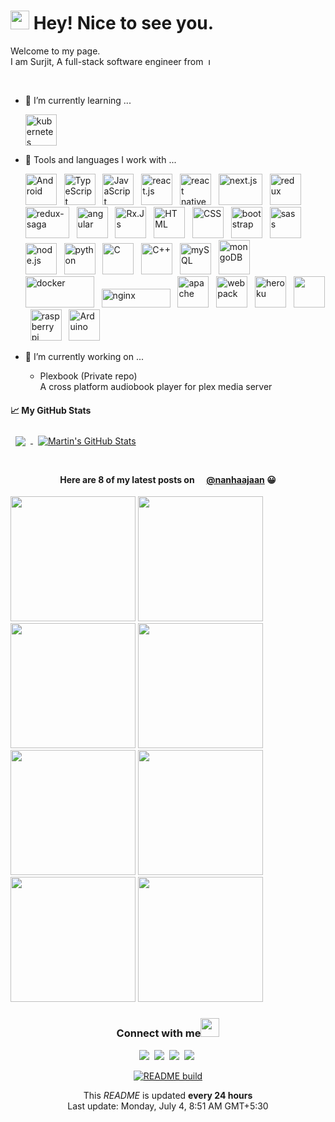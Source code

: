<!--
**SurjitSahoo/surjitsahoo** is a ✨ _special_ ✨ repository because its `README.md` (this file) appears on your GitHub profile.

Here are some ideas to get you started:

- 🔭 I’m currently working on ...
- 🌱 I’m currently learning ...
- 👯 I’m looking to collaborate on ...
- 🤔 I’m looking for help with ...
- 💬 Ask me about ...
- 📫 How to reach me: ...
- 😄 Pronouns: ...
- ⚡ Fun fact: ...
-->

<h1><img src="https://emojis.slackmojis.com/emojis/images/1531849430/4246/blob-sunglasses.gif?1531849430" width="30"/> Hey! Nice to see you.</h1>

Welcome to my page.  
I am Surjit, A full-stack software engineer from&nbsp;
<img src="https://upload.wikimedia.org/wikipedia/en/thumb/4/41/Flag_of_India.svg/1200px-Flag_of_India.svg.png" height="11" title="India">

<br/>

- 🌱 I’m currently learning ...

  <img src="https://cdn.worldvectorlogo.com/logos/kubernets.svg" alt="kubernetes" title="Kubernetes" width="50" height="50" />

- 🧰 Tools and languages I work with ...

  <img src="https://cdn.worldvectorlogo.com/logos/android.svg" alt="Android" title="Android" width="50" height="50" > &nbsp;
  <img src="https://cdn.worldvectorlogo.com/logos/typescript.svg" alt="TypeScript" title="TypeScript" width="50" height="50" > &nbsp;
  <img src="https://cdn.worldvectorlogo.com/logos/logo-javascript.svg" alt="JavaScript" title="JavaScript" width="50" height="50" > &nbsp;
  <img src="https://cdn.worldvectorlogo.com/logos/react-2.svg" alt="react.js" title="React.Js" width="50" height="50" > &nbsp;
  <img src="https://cdn.worldvectorlogo.com/logos/react-native-firebase-1.svg" alt="react native" title= "React Native" width="50" height="50" > &nbsp;
  <img src="https://cdn.worldvectorlogo.com/logos/nextjs-3.svg" alt="next.js" title="Next.Js" width="70" height="50" > &nbsp;
  <img src="https://cdn.worldvectorlogo.com/logos/redux.svg" alt="redux" title="Redux" width="50" height="50" > &nbsp;
  <img src="https://cdn.worldvectorlogo.com/logos/redux-saga.svg" alt="redux-saga" title="Redux Saga" width="70" height="50" > &nbsp;
  <img src="https://cdn.worldvectorlogo.com/logos/angular-icon-1.svg" alt="angular" title="Angular" width="50" height="50" > &nbsp;
  <img src="https://cdn.worldvectorlogo.com/logos/rxjs-1.svg" alt="Rx.Js" title="Rx.Js" width="50" height="50" > &nbsp;
  <img src="https://cdn.jsdelivr.net/gh/devicons/devicon/icons/html5/html5-original.svg" alt="HTML" title="HTML" width="50" height="50" > &nbsp;
  <img src="https://cdn.jsdelivr.net/gh/devicons/devicon/icons/css3/css3-original.svg" alt="CSS" title="CSS" width="50" height="50" > &nbsp;
  <img src="https://cdn.worldvectorlogo.com/logos/bootstrap-4.svg" alt="bootstrap" title="Bootstrap" width="50" height="50" > &nbsp;
  <img src="https://cdn.worldvectorlogo.com/logos/sass-1.svg" alt="sass" title="Sass" width="50" height="50" > &nbsp;
  <img src="https://cdn.worldvectorlogo.com/logos/nodejs-icon.svg" alt="node.js" title="Node.Js" width="50" height="50" > &nbsp;
  <img src="https://cdn.worldvectorlogo.com/logos/python-5.svg" alt="python" title="Python" width="50" height="50" > &nbsp;
  <img src="https://cdn.jsdelivr.net/gh/devicons/devicon/icons/c/c-original.svg" alt="C" title="C" width="50" height="50" > &nbsp;
  <img src="https://cdn.worldvectorlogo.com/logos/c.svg" alt="C++" title="C++" width="50" height="50" > &nbsp;
  <img src="https://cdn.worldvectorlogo.com/logos/mysql-6.svg" alt="mySQL" title="MySQL" width="50" height="50" > &nbsp;
  <img src="https://cdn.worldvectorlogo.com/logos/mongodb-icon-1.svg" alt="mongoDB" title="MongoDB" width="50" height="55" > &nbsp;
  <img src="https://cdn.worldvectorlogo.com/logos/docker-3.svg" alt="docker" title="Docker" width="110" height="50" > &nbsp;
  <img src="https://cdn.worldvectorlogo.com/logos/nginx.svg" alt="nginx" title="nginx" width="110" height="30" > &nbsp;
  <img src="https://cdn.jsdelivr.net/gh/devicons/devicon/icons/apache/apache-original-wordmark.svg" alt="apache" title="apache" width="50" height="50" > &nbsp;
  <img src="https://cdn.worldvectorlogo.com/logos/webpack-icon.svg" alt="webpack" title="Webpack" width="50" height="50" > &nbsp;
  <img src="https://cdn.worldvectorlogo.com/logos/heroku-4.svg" alt="heroku" title="heroku" width="50" height="50" > &nbsp;
  <img src="https://cdn.worldvectorlogo.com/logos/git-icon.svg" alt="" title="git" width="50" height="50" > &nbsp;
  <img src="https://cdn.worldvectorlogo.com/logos/raspberry-pi.svg" alt="raspberry pi" title="Raspberry Pi" width="50" height="50" > &nbsp;
  <img src="https://cdn.jsdelivr.net/gh/devicons/devicon/icons/arduino/arduino-original-wordmark.svg" alt="Arduino" title="Arduino" width="50" height="50" > &nbsp;
  <!-- <img src="" alt="" width="50" height="50" > &nbsp; -->

- 🔭 I’m currently working on ...
  - Plexbook (Private repo)  
    A cross platform audiobook player for plex media server

#### &#x1f4c8; My GitHub Stats

<a href="https://github.com/surjitsahoo">
  <img align="center" style="margin:0.5rem" src="https://github-readme-stats.vercel.app/api/top-langs/?username=surjitsahoo&langs_count=3&hide=html,css&title_color=ffffff&text_color=c9cacc&icon_color=4AB197&bg_color=1A2B34" />
</a>

<a href="https://github.com/surjitsahoo">
  <img align="center" style="margin:0.5rem" src="https://github-readme-stats.vercel.app/api?username=surjitsahoo&show_icons=true&line_height=27&count_private=true&title_color=ffffff&text_color=c9cacc&icon_color=4AB097&bg_color=1A2B34" alt="Martin's GitHub Stats" />
</a>

<br/>
<br/>

<h4 align="center">Here are 8 of my latest posts on
<img src="https://cdn.worldvectorlogo.com/logos/instagram-2-1.svg" height="12" />
<a href="https://www.instagram.com/nanhaajaan/">@nanhaajaan</a> 
😀</h4>

<p>
<img src="https:&#x2F;&#x2F;cdn1.picuki.com&#x2F;hosted-by-instagram&#x2F;q&#x3D;0exhNuNYnjBcaS3SYdxKjf8F2uFwWgxSZ60STLepjSVmIR1vLHOapZA0mpCj4yRwKwVlASuRYz1o7I4jVl9YCz1%7C%7COkLfTrGKRDdV66SRUefN1Txj%7C%7CJJlkbs0LnQeZ3Cu8cssVAmYdTUdHOlPHL%7C%7Clo79UvOa0LGFq8zCXW%7C%7CdEnGZK55f0Z7F9mt9wuuS4jkja45BsNz5F%7C%7CH8kKl1lodnO+3dbEvf0PMd6trV2QaUNh4kG5OKopCu7Lm4rbzMvRmDZhYXCoOELhn7Odzw8+kDwU5xpf20m2F+ikjoa9IkqhdiDFotpidM%7C%7Ck4H2bUdBXG9p+kMjxdKyn36dOF+I63wf60X28OWfZvENoJ7cE%7C%7CmXb+zMlAuXSpP6LLN4TWAkMduGWmf9BNKXCf140IRKQa4c9AeR0lDkMo%7C%7C63yxiDTEX1DaNCsoj" width="200">
<img src="https:&#x2F;&#x2F;cdn1.picuki.com&#x2F;hosted-by-instagram&#x2F;q&#x3D;0exhNuNYnjBcaS3SYdxKjf8F2uFwWgxSZ60STLepjSVmIR1vLHOapZA0mpCj4yRwKwVlASuRYz1o5IktV1VXCz17PETYQb2PTj9c5qidXOymvDBg9ZVokbo3L3QXbXeo98IuXWepNWwPG%7C%7CsAULjh7uZE+OXvZDYbpzeWNKpDnGICsPygS7Y4wIEn3afU1XT2vdBhPGseolQyLBlm8oWclTQJY%7C%7Czkb913qq9jQ7kYx8QB%7C%7C76jymu7FWMjdX1qFjeNu4aPnOEOwxzmdwo7+nX6FvhraXMQgmq0vxVsh9l4r8iWDphUi6oZifnmf1ciTip%7C%7CqUk73bnvlQjAZ2mI3XlEm3LWhLa1f6MHhJP0dd6ad%7C%7CrI7QCGbbLcSewBCDwACKGGA2D9FMrlX90KhMZcHdVF4WeS81SvVqL7+RhXURcfr2KBWsclbqTJ9p%7C%7Cwx3uF0W2v5gg+zZrpWOsKnwsLtPqD6jlocHibUspJPWyF" width="200">
<img src="https:&#x2F;&#x2F;cdn1.picuki.com&#x2F;hosted-by-instagram&#x2F;q&#x3D;0exhNuNYnjBcaS3SYdxKjf8F2uFwWgxSZ60STLepjSVmIR1vLHOapZA0mpCj4yRwKwVlASuRYz1n4ospUF9RDz17O0PZS7aKSz5X66SfXObN1jRu9JVinb02JHwZYn+q88AtVgmYdTUdHOlPHL%7C%7Clo79UvOa0LGFq8zCXItscywlapZ63W6173pQu9u+EhF+0ptV%7C%7CJzlE+2UyMEgvsNzX5DkFUbLPPM1LpqBjG+Zc04E65ezRlC27TDQ+WnsmMGPPuZjovtZatRPvWGB+72%7C%7C6EuQWfU41jFqylhQLpNQ8jcOnMIAw+Nw+tfD6S0Qmfk1K4Rdtksnq2naLZ2j0jxNt4lTszpm2cdQeq5ehaPiveNjzy3CYXLLdIJNIZEU9N9b+UHzpdOSeDvJ0wY58G75B0gPjoiXkV+PX%7C%7C1VOCjZ1kD2PUcVyRfvFlw&#x3D;&#x3D;" width="200">
<img src="https:&#x2F;&#x2F;cdn1.picuki.com&#x2F;hosted-by-instagram&#x2F;q&#x3D;0exhNuNYnjBcaS3SYdxKjf8F2uFwWgxSZ60STLepjSVmIR1vLHOapZA0mpCj4yRwKwVlASuRYz1n4IgpUV9YDj18O0TeTbSOSThQ7q+cVunN1zBn8J5okL43KnwfZHes88YpXAmYdTUdHOlPHL%7C%7Clo7gV%7C%7CPvwbCgMoDOMPbJCyQlWotfpUrJy9ZRzt52U1h+189JldAJZ+jtvdBFundPZlTIeAefzPcBgoK9jC7QInpZIuqHtnyuxH34+emlsFj3RuYTM2dENhhzrdSFlqjD3AZY1LHMRiVbmuwY4s9l2v4ihAp5M4aYrgKyPSCATUTE+6jk8kr+wmCrsalq%7C%7Ch1FXhWXXz+6QUPgi9rj3B9K8dPqvzyLCM+aTQf1DVSdfUMP3ZwbqOs2jUP8OjI1nGKl0gQ+h1jSRWeTc6jxhBzFFkWHZVLNaaPSFzb6d21PXxDKL%7C%7CVFps5XjK+t5jmFT8fqe4AImLn7AA5Ac" width="200">
<img src="https:&#x2F;&#x2F;cdn1.picuki.com&#x2F;hosted-by-instagram&#x2F;q&#x3D;0exhNuNYnjBcaS3SYdxKjf8F2uFwWgxSZ60STLepjSVmIR1vLHOapZA0mpCj4yRwKwVlASuRYz1n54ooUFtQCj18OkPdQbeASDtR6qScVOzN1DBh9Z9lk7ozKXEbZXWq88EkUwmYdTUdHOlPHL%7C%7Clo7gV%7C%7CPvwbCgMoDOMPbJCyQlWotfpUrJy9ZRzt52U1h+189JldAJZ+jtvdBFundPZlTIeAefzPcBgoK9jC7QInpZIuqHtnyuxH34+emlsFj3RuYTM2dENhhzrdSFlqjH0AZY1LHMRiVbm70EBs9Q7pYuYPtVM4bMJifHoYSACW2E2hjZolMSQkAHsSUGImUBRwT2Ej+b3ffZ79sXPBMfQb%7C%7CzZ4hSQeL3PButHXmxcEPHaa3TbDfuCLs54vIpdS+Je%7C%7CVPm2he%7C%7Cd4C57VV+AWgc0RfTKMRRFruiyqyb4X7U32qMpgFjww&#x3D;&#x3D;" width="200">
<img src="https:&#x2F;&#x2F;cdn1.picuki.com&#x2F;hosted-by-instagram&#x2F;q&#x3D;0exhNuNYnjBcaS3SYdxKjf8F2uFwWgxSZ60STLepjSVmIR1vLHOapZA0mpCj4yRwKwVlASuRYz1l4YoiU15UCz15PETZSLyMSD5S7q6ZVu3N2zZg%7C%7CJJnkb49K3weZXGs9MIkUwmYdSgIGaYDG7uo%7C%7CesJ+f7ucjMBpi2XMLQT9zJBpY6uSKVKz8J1pJ2Jg3Tt%7C%7C9kiJzJE5m4vMAQrpsmL52tEX%7C%7CD+O8BnsaBwVLYBxMQK5qnRlSaHEmw+Jj8uQXagtIj+kOYA2A%7C%7CnQBQH8Wajbrg0DnRHsnOB5RJ3t4gj1aSAMok99PkakIH2bSAEXG428Fk71pu1ynOdV0GdhlMA+TnVyKaweNAZqbOiaMutXvLk5neUZLnNHuNzEHEOFfPdZ2aLOfmPVN8fmY4SSqptgweXpVT7S7734wB4AGgdgTKNVME&#x3D;" width="200">
<img src="https:&#x2F;&#x2F;cdn1.picuki.com&#x2F;hosted-by-instagram&#x2F;q&#x3D;0exhNuNYnjBcaS3SYdxKjf8F2uFwWgxSZ60STLepjSVmIR1vLHOapZA0mpCj4yRwKwVlASuRYz1l5IsoVFVRDz15PUfaQbCMTzxS6qubV+rN1jBu859okL81KXQdbXSq88AoVQmYdSgIGaYDG7uo+qhT5aGuO1lQpTb9d7JGmC4E5ZObS6olhMF4pJ2Jg3Tt%7C%7C9kiJzJE5m4vMAQrpsmL52tEX%7C%7CD+O8BnsaBwVLYBxMQK5qnRlSaHEmw+Jj8uRHagtIj+kOYA2CLXXiJt61CNdKQWDnRTrn+4mD93t4gj1aSAMok99PkakIH2bSAEXG428Fk71pu1ynOdV0GdkmQF52r16oqXffAh8YPPdcHKXPDx1gLyR53HWehtSlsqCa%7C%7C%7C%7CWGDkIvfkXs8fmY4SSqptjnyU0lP7S7734wB4AGgdgTKNVME&#x3D;" width="200">
<img src="https:&#x2F;&#x2F;cdn1.picuki.com&#x2F;hosted-by-instagram&#x2F;q&#x3D;0exhNuNYnjBcaS3SYdxKjf8F2vJzWgxSZ60STLepjSVmIR1vLHOapZA0mpCj4yRwKwVlASuRYz1k4IktUFtWCz1%7C%7CNEbYQbOJTTZR76+fVufN0Tdj8JBml74zJHQZZ3+o98MoVQmYdSgIGaYDG7uo%7C%7CeoS%7C%7C+XucjIFoC2WNLIT9zJBpY6uSKVKz8J1pJ2Jg3Tt%7C%7C9kiJzJE5m4vMAQrptqI52tEX%7C%7CD+O8BnsaBwVLYBxMQK5qnRlSaHEmw+Jj8uT3agtIj+kOYA2BzKcS0PykqoQLg4DnRThAOWgSx3t4gj1aSAMok99PkakIH2bSAEXG428Fk71pu1ynOdV0Gd4E9I7DLg2JyofakWhZjZD%7C%7CCacOre3jfNOaDtI7NbUWpeL+3aeX3JMfu5Kt8fmY4SSqptgwuQ1CD7S7734wB4AGgdgTKNVME&#x3D;" width="200">
</p>

<div align='center'>
<h3>Connect with me<img src="https://emojis.slackmojis.com/emojis/images/1536351075/4594/blob-wave.gif?1536351075" width="30"> </h3>

[![](https://img.shields.io/badge/Twitter-1DA1F2?style=for-the-badge&logo=twitter&logoColor=white)](https://twitter.com/nanha_jaan)&nbsp;
[![](https://img.shields.io/badge/LinkedIn-0077B5?style=for-the-badge&logo=linkedin&logoColor=white)](https://www.linkedin.com/in/surjitsahoo)&nbsp;
[![](https://img.shields.io/badge/Instagram-E4405F?style=for-the-badge&logo=instagram&logoColor=white)](https://www.instagram.com/nanhaajaan/)&nbsp;
[![](https://img.shields.io/badge/Facebook-1877F2?style=for-the-badge&logo=facebook&logoColor=white)](https://www.facebook.com/surjit.sahoo.3576/)&nbsp;

[![README build](https://github.com/SurjitSahoo/surjitsahoo/actions/workflows/main.yaml/badge.svg)](https://github.com/SurjitSahoo/surjitsahoo/actions/workflows/main.yaml)

<p>This <i>README</i> is updated <b>every 24 hours</b><br/>
Last update: Monday, July 4, 8:51 AM GMT+5:30</p>
</div>
